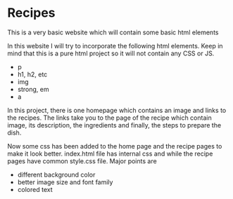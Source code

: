 # Recipes
This is a very basic website which will contain some basic html elements

In this website I will try to incorporate the following html elements. Keep in 
mind that this is a pure html project so it will not contain any CSS or JS.

- p
- h1, h2, etc
- img
- strong, em
- a 

In this project, there is one homepage which contains an image and links to the recipes. The links take you to the page of the recipe which contain image, its description, the ingredients and finally, the steps to prepare the dish.

Now some css has been added to the home page and the recipe pages to make it look better. index.html file has internal css and while the recipe pages have common style.css file. Major points are
- different background color
- better image size and font family
- colored text